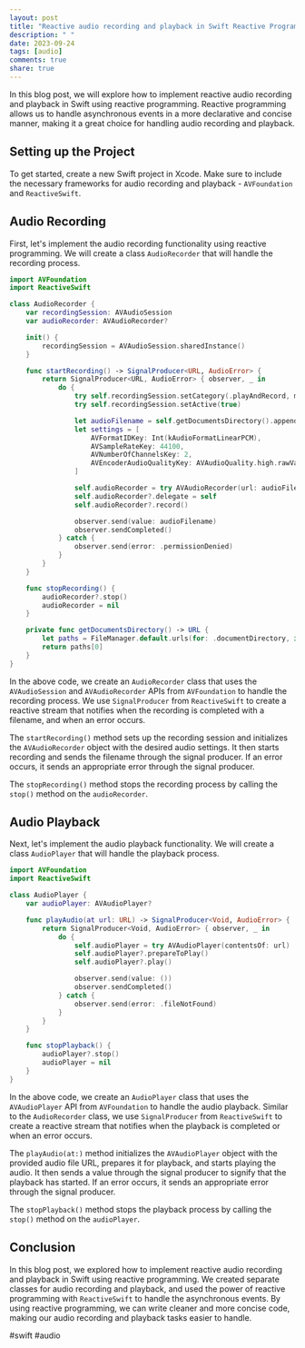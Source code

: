 ```yaml
---
layout: post
title: "Reactive audio recording and playback in Swift Reactive Programming"
description: " "
date: 2023-09-24
tags: [audio]
comments: true
share: true
---
```


In this blog post, we will explore how to implement reactive audio recording and playback in Swift using reactive programming. Reactive programming allows us to handle asynchronous events in a more declarative and concise manner, making it a great choice for handling audio recording and playback.

## Setting up the Project

To get started, create a new Swift project in Xcode. Make sure to include the necessary frameworks for audio recording and playback - `AVFoundation` and `ReactiveSwift`.

## Audio Recording

First, let's implement the audio recording functionality using reactive programming. We will create a class `AudioRecorder` that will handle the recording process.

```swift
import AVFoundation
import ReactiveSwift

class AudioRecorder {
    var recordingSession: AVAudioSession
    var audioRecorder: AVAudioRecorder?

    init() {
        recordingSession = AVAudioSession.sharedInstance()
    }

    func startRecording() -> SignalProducer<URL, AudioError> {
        return SignalProducer<URL, AudioError> { observer, _ in
            do {
                try self.recordingSession.setCategory(.playAndRecord, mode: .default)
                try self.recordingSession.setActive(true)

                let audioFilename = self.getDocumentsDirectory().appendingPathComponent("recording.wav")
                let settings = [
                    AVFormatIDKey: Int(kAudioFormatLinearPCM),
                    AVSampleRateKey: 44100,
                    AVNumberOfChannelsKey: 2,
                    AVEncoderAudioQualityKey: AVAudioQuality.high.rawValue
                ]

                self.audioRecorder = try AVAudioRecorder(url: audioFilename, settings: settings)
                self.audioRecorder?.delegate = self
                self.audioRecorder?.record()

                observer.send(value: audioFilename)
                observer.sendCompleted()
            } catch {
                observer.send(error: .permissionDenied)
            }
        }
    }

    func stopRecording() {
        audioRecorder?.stop()
        audioRecorder = nil
    }

    private func getDocumentsDirectory() -> URL {
        let paths = FileManager.default.urls(for: .documentDirectory, in: .userDomainMask)
        return paths[0]
    }
}

```

In the above code, we create an `AudioRecorder` class that uses the `AVAudioSession` and `AVAudioRecorder` APIs from `AVFoundation` to handle the recording process. We use `SignalProducer` from `ReactiveSwift` to create a reactive stream that notifies when the recording is completed with a filename, and when an error occurs.

The `startRecording()` method sets up the recording session and initializes the `AVAudioRecorder` object with the desired audio settings. It then starts recording and sends the filename through the signal producer. If an error occurs, it sends an appropriate error through the signal producer.

The `stopRecording()` method stops the recording process by calling the `stop()` method on the `audioRecorder`.

## Audio Playback

Next, let's implement the audio playback functionality. We will create a class `AudioPlayer` that will handle the playback process.

```swift
import AVFoundation
import ReactiveSwift

class AudioPlayer {
    var audioPlayer: AVAudioPlayer?

    func playAudio(at url: URL) -> SignalProducer<Void, AudioError> {
        return SignalProducer<Void, AudioError> { observer, _ in
            do {
                self.audioPlayer = try AVAudioPlayer(contentsOf: url)
                self.audioPlayer?.prepareToPlay()
                self.audioPlayer?.play()

                observer.send(value: ())
                observer.sendCompleted()
            } catch {
                observer.send(error: .fileNotFound)
            }
        }
    }

    func stopPlayback() {
        audioPlayer?.stop()
        audioPlayer = nil
    }
}
```

In the above code, we create an `AudioPlayer` class that uses the `AVAudioPlayer` API from `AVFoundation` to handle the audio playback. Similar to the `AudioRecorder` class, we use `SignalProducer` from `ReactiveSwift` to create a reactive stream that notifies when the playback is completed or when an error occurs.

The `playAudio(at:)` method initializes the `AVAudioPlayer` object with the provided audio file URL, prepares it for playback, and starts playing the audio. It then sends a value through the signal producer to signify that the playback has started. If an error occurs, it sends an appropriate error through the signal producer.

The `stopPlayback()` method stops the playback process by calling the `stop()` method on the `audioPlayer`.

## Conclusion

In this blog post, we explored how to implement reactive audio recording and playback in Swift using reactive programming. We created separate classes for audio recording and playback, and used the power of reactive programming with `ReactiveSwift` to handle the asynchronous events. By using reactive programming, we can write cleaner and more concise code, making our audio recording and playback tasks easier to handle.

#swift #audio